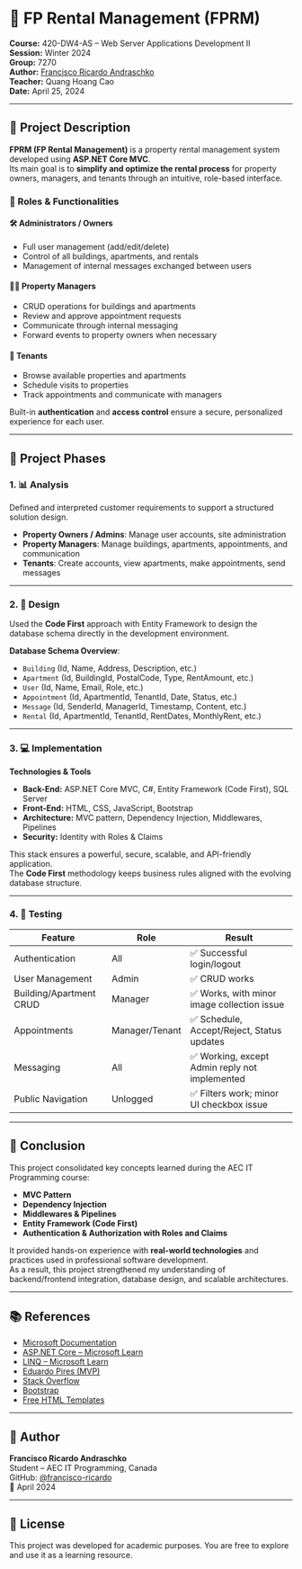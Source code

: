 # 🏢 FP Rental Management (FPRM)

**Course:** 420-DW4-AS – Web Server Applications Development II  
**Session:** Winter 2024  
**Group:** 7270  
**Author:** [Francisco Ricardo Andraschko](#)  
**Teacher:** Quang Hoang Cao  
**Date:** April 25, 2024

---

## 📌 Project Description

**FPRM (FP Rental Management)** is a property rental management system developed using **ASP.NET Core MVC**.  
Its main goal is to **simplify and optimize the rental process** for property owners, managers, and tenants through an intuitive, role-based interface.

### 👤 Roles & Functionalities

#### 🛠️ Administrators / Owners
- Full user management (add/edit/delete)
- Control of all buildings, apartments, and rentals
- Management of internal messages exchanged between users

#### 🧑‍💼 Property Managers
- CRUD operations for buildings and apartments
- Review and approve appointment requests
- Communicate through internal messaging
- Forward events to property owners when necessary

#### 🧑 Tenants
- Browse available properties and apartments
- Schedule visits to properties
- Track appointments and communicate with managers

Built-in **authentication** and **access control** ensure a secure, personalized experience for each user.

---

## 🧭 Project Phases

### 1. 📊 **Analysis**
Defined and interpreted customer requirements to support a structured solution design.

- **Property Owners / Admins**: Manage user accounts, site administration  
- **Property Managers**: Manage buildings, apartments, appointments, and communication  
- **Tenants**: Create accounts, view apartments, make appointments, send messages

---

### 2. 🧱 **Design**
Used the **Code First** approach with Entity Framework to design the database schema directly in the development environment.

**Database Schema Overview**:

- `Building` (Id, Name, Address, Description, etc.)  
- `Apartment` (Id, BuildingId, PostalCode, Type, RentAmount, etc.)  
- `User` (Id, Name, Email, Role, etc.)  
- `Appointment` (Id, ApartmentId, TenantId, Date, Status, etc.)  
- `Message` (Id, SenderId, ManagerId, Timestamp, Content, etc.)  
- `Rental` (Id, ApartmentId, TenantId, RentDates, MonthlyRent, etc.)

---

### 3. 💻 **Implementation**

**Technologies & Tools**
- **Back-End:** ASP.NET Core MVC, C#, Entity Framework (Code First), SQL Server  
- **Front-End:** HTML, CSS, JavaScript, Bootstrap  
- **Architecture:** MVC pattern, Dependency Injection, Middlewares, Pipelines  
- **Security:** Identity with Roles & Claims

This stack ensures a powerful, secure, scalable, and API-friendly application.  
The **Code First** methodology keeps business rules aligned with the evolving database structure.

---

### 4. 🧪 **Testing**

| Feature | Role | Result |
|---------|------|--------|
| Authentication | All | ✅ Successful login/logout |
| User Management | Admin | ✅ CRUD works |
| Building/Apartment CRUD | Manager | ✅ Works, with minor image collection issue |
| Appointments | Manager/Tenant | ✅ Schedule, Accept/Reject, Status updates |
| Messaging | All | ✅ Working, except Admin reply not implemented |
| Public Navigation | Unlogged | ✅ Filters work; minor UI checkbox issue |

---

## 📝 Conclusion

This project consolidated key concepts learned during the AEC IT Programming course:

- **MVC Pattern**
- **Dependency Injection**
- **Middlewares & Pipelines**
- **Entity Framework (Code First)**
- **Authentication & Authorization with Roles and Claims**

It provided hands-on experience with **real-world technologies** and practices used in professional software development.  
As a result, this project strengthened my understanding of backend/frontend integration, database design, and scalable architectures.

---

## 📚 References

- [Microsoft Documentation](https://docs.microsoft.com/)  
- [ASP.NET Core – Microsoft Learn](https://learn.microsoft.com/en-us/aspnet/core/)  
- [LINQ – Microsoft Learn](https://learn.microsoft.com/pt-br/dotnet/csharp/linq/)  
- [Eduardo Pires (MVP)](https://www.desenvolvedor.io)  
- [Stack Overflow](https://stackoverflow.com/)  
- [Bootstrap](https://getbootstrap.com/)  
- [Free HTML Templates](https://free-css.com/)

---

## 🧠 Author

**Francisco Ricardo Andraschko**  
Student – AEC IT Programming, Canada  
GitHub: [@francisco-ricardo](#)  
📅 April 2024

---

## 📌 License

This project was developed for academic purposes. You are free to explore and use it as a learning resource.
